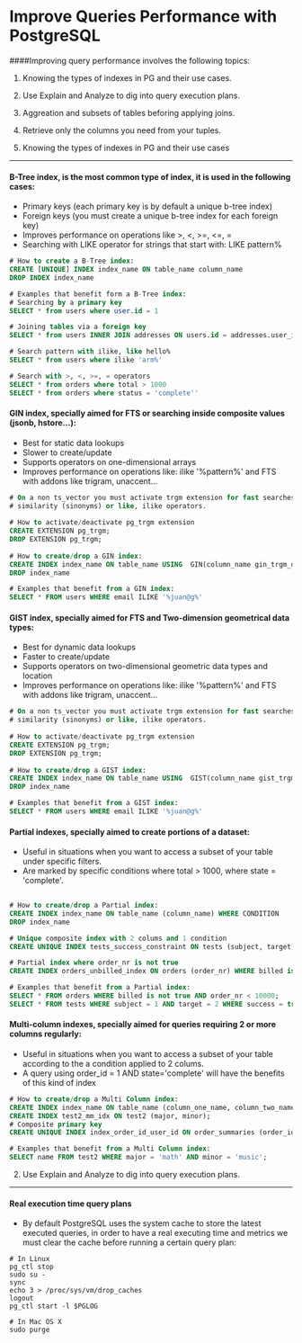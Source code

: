 
Improve Queries Performance with PostgreSQL
===================

####Improving query performance involves the following topics:
 1. Knowing the types of indexes in PG and their use cases.
 2. Use Explain and Analyze to dig into query execution plans.
 3. Aggreation and subsets of tables beforing applying joins.
 4. Retrieve only the columns you need from your tuples.


1. Knowing the types of indexes in PG and their use cases
-------------

#### B-Tree index, is the most common type of index, it is used in the following cases:

- Primary keys (each primary key is by default a unique b-tree index)
- Foreign keys (you must create a unique b-tree index for each foreign key)
- Improves performance on operations like >, <, >=, <=, =
- Searching with LIKE operator for strings that start with: LIKE pattern%    

```sql
# How to create a B-Tree index:
CREATE [UNIQUE] INDEX index_name ON table_name column_name
DROP INDEX index_name

# Examples that benefit form a B-Tree index:
# Searching by a primary key
SELECT * from users where user.id = 1

# Joining tables via a foreign key
SELECT * from users INNER JOIN addresses ON users.id = addresses.user_id

# Search pattern with ilike, like hello%
SELECT * from users where ilike 'arm%'

# Search with >, <, >=, = operators
SELECT * from orders where total > 1000
SELECT * from orders where status = 'complete''
```

#### GIN index, specially aimed for FTS or searching inside composite values (jsonb, hstore...):
- Best for static data lookups
- Slower to create/update
- Supports operators on one-dimensional arrays
- Improves performance on operations like: ilike '%pattern%' and FTS with addons like trigram, unaccent...

```sql
# On a non ts_vector you must activate trgm extension for fast searches with
# similarity (sinonyms) or like, ilike operators.
 
# How to activate/deactivate pg_trgm extension
CREATE EXTENSION pg_trgm;
DROP EXTENSION pg_trgm;
 
# How to create/drop a GIN index:   
CREATE INDEX index_name ON table_name USING  GIN(column_name gin_trgm_ops)
DROP index_name

# Examples that benefit from a GIN index:
SELECT * FROM users WHERE email ILIKE '%juan@g%'
```

#### GIST index, specially aimed for FTS and Two-dimension geometrical data types:
- Best for dynamic data lookups
- Faster to create/update
- Supports operators on two-dimensional geometric data types and location
- Improves performance on operations like: ilike '%pattern%' and FTS with addons like trigram, unaccent...

```sql
# On a non ts_vector you must activate trgm extension for fast searches with
# similarity (sinonyms) or like, ilike operators.
 
# How to activate/deactivate pg_trgm extension
CREATE EXTENSION pg_trgm;
DROP EXTENSION pg_trgm;
 
# How to create/drop a GIST index:   
CREATE INDEX index_name ON table_name USING  GIST(column_name gist_trgm_ops)
DROP index_name

# Examples that benefit from a GIST index:
SELECT * FROM users WHERE email ILIKE '%juan@g%'
```

#### Partial indexes, specially aimed to create portions of a dataset:
- Useful in situations when you want to access a subset of your table under specific filters.
- Are marked by specific conditions where total > 1000, where state = 'complete'.

```sql
 
# How to create/drop a Partial index:
CREATE INDEX index_name ON table_name (column_name) WHERE CONDITION
DROP index_name

# Unique composite index with 2 colums and 1 condition
CREATE UNIQUE INDEX tests_success_constraint ON tests (subject, target) WHERE success = true;

# Partial index where order_nr is not true
CREATE INDEX orders_unbilled_index ON orders (order_nr) WHERE billed is not true;

# Examples that benefit from a Partial index:
SELECT * FROM orders WHERE billed is not true AND order_nr < 10000;
SELECT * FROM tests WHERE subject = 1 AND target = 2 WHERE success = true;
```

#### Multi-column indexes, specially aimed for queries requiring 2 or more columns regularly:

- Useful in situations when you want to access a subset of your table according to the a condition applied to 2 colums.
- A query using order_id = 1 AND state='complete' will have the benefits of this kind of index

```sql
# How to create/drop a Multi Column index:
CREATE INDEX index_name ON table_name (column_one_name, column_two_name)
CREATE INDEX test2_mm_idx ON test2 (major, minor);
# Composite primary key
CREATE UNIQUE INDEX index_order_id_user_id ON order_summaries (order_id, column_id)

# Examples that benefit from a Multi Column index:
SELECT name FROM test2 WHERE major = 'math' AND minor = 'music';
```

2. Use Explain and Analyze to dig into query execution plans.
--------------------------------------------------------------

#### Real execution time query plans

- By default PostgreSQL uses the system cache to store the latest executed queries, in order to have a real executing time and metrics we must clear the cache before running a certain query plan:

```terminal
# In Linux
pg_ctl stop
sudo su -
sync
echo 3 > /proc/sys/vm/drop_caches
logout
pg_ctl start -l $PGLOG

# In Mac OS X
sudo purge
```
